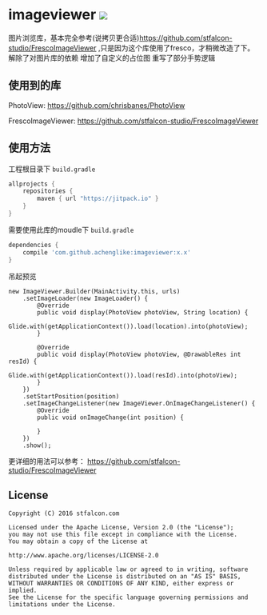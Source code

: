 # imageviewer  [![](https://jitpack.io/v/achenglike/imageviewer.svg)](https://jitpack.io/#achenglike/imageviewer)
图片浏览库，基本完全参考(说拷贝更合适)https://github.com/stfalcon-studio/FrescoImageViewer ,只是因为这个库使用了fresco，才稍微改造了下。解除了对图片库的依赖 增加了自定义的占位图 重写了部分手势逻辑

## 使用到的库

PhotoView: https://github.com/chrisbanes/PhotoView

FrescoImageViewer: https://github.com/stfalcon-studio/FrescoImageViewer

## 使用方法

工程根目录下 `build.gradle` 

```gradle
allprojects {
	repositories {
        maven { url "https://jitpack.io" }
    }
}
```

需要使用此库的moudle下 `build.gradle`
```gradle
dependencies {
    compile 'com.github.achenglike:imageviewer:x.x'
}
```

吊起预览
```
new ImageViewer.Builder(MainActivity.this, urls)
	.setImageLoader(new ImageLoader() {
	    @Override
	    public void display(PhotoView photoView, String location) {
	        Glide.with(getApplicationContext()).load(location).into(photoView);
	    }

	    @Override
	    public void display(PhotoView photoView, @DrawableRes int resId) {
	        Glide.with(getApplicationContext()).load(resId).into(photoView);
	    }
	})
	.setStartPosition(position)
	.setImageChangeListener(new ImageViewer.OnImageChangeListener() {
	    @Override
	    public void onImageChange(int position) {
	    
	    }
	})
	.show();
```

更详细的用法可以参考：
https://github.com/stfalcon-studio/FrescoImageViewer 

## License

```
Copyright (C) 2016 stfalcon.com

Licensed under the Apache License, Version 2.0 (the "License");
you may not use this file except in compliance with the License.
You may obtain a copy of the License at

http://www.apache.org/licenses/LICENSE-2.0

Unless required by applicable law or agreed to in writing, software
distributed under the License is distributed on an "AS IS" BASIS,
WITHOUT WARRANTIES OR CONDITIONS OF ANY KIND, either express or implied.
See the License for the specific language governing permissions and
limitations under the License.

```

[FrescoImageViewer]: <https://github.com/stfalcon-studio/FrescoImageViewer>
[PhotoView]: <https://github.com/chrisbanes/PhotoView>
